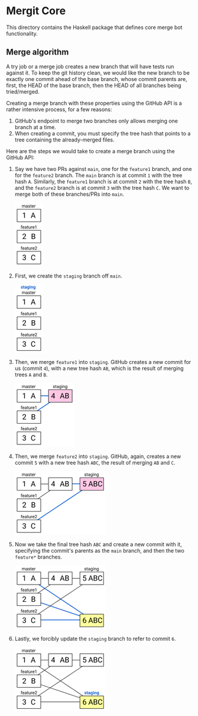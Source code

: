 # Mergit Core

This directory contains the Haskell package that defines core merge bot
functionality.

## Merge algorithm

A try job or a merge job creates a new branch that will have tests run against
it. To keep the git history clean, we would like the new branch to be exactly
one commit ahead of the base branch, whose commit parents are, first, the HEAD
of the base branch, then the HEAD of all branches being tried/merged.

Creating a merge branch with these properties using the GitHub API is a rather
intensive process, for a few reasons:

1. GitHub's endpoint to merge two branches only allows merging one branch at a
   time.
1. When creating a commit, you must specify the tree hash that points to a tree
   containing the already-merged files.

Here are the steps we would take to create a merge branch using the GitHub API:

1. Say we have two PRs against `main`, one for the `feature1` branch, and one
   for the `feature2` branch. The `main` branch is at commit `1` with the
   tree hash `A`. Similarly, the `feature1` branch is at commit `2` with the
   tree hash `B`, and the `feature2` branch is at commit `3` with the tree hash
   `C`. We want to merge both of these branches/PRs into `main`.

    ![](docs/MergeStep0.png)

1. First, we create the `staging` branch off `main`.

    ![](docs/MergeStep1.png)

1. Then, we merge `feature1` into `staging`. GitHub creates a new commit for us
   (commit `4`), with a new tree hash `AB`, which is the result of merging
   trees `A` and `B`.

    ![](docs/MergeStep2.png)

1. Then, we merge `feature2` into `staging`. GitHub, again, creates a new
   commit `5` with a new tree hash `ABC`, the result of merging `AB` and `C`.

    ![](docs/MergeStep3.png)

1. Now we take the final tree hash `ABC` and create a new commit with it,
   specifying the commit's parents as the `main` branch, and then the two
   `feature*` branches.

    ![](docs/MergeStep4.png)

1. Lastly, we forcibly update the `staging` branch to refer to commit `6`.

    ![](docs/MergeStep5.png)
